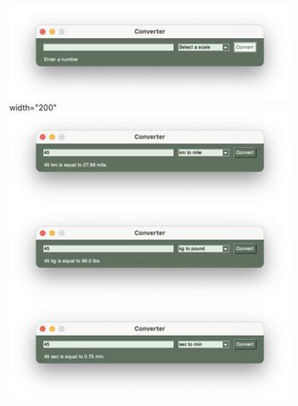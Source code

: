 
![](images/converter1.png) width="200"
![](images/converter2.png)
![](images/converter3.png)
![](images/converter4.png)
